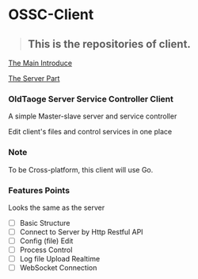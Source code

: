 # OSSC-Client

>## This is the repositories of client.

[The Main Introduce](https://github.com/OldTaoge/OSSC)

[The Server Part](https://github.com/OldTaoge/OSSC-Server)


### OldTaoge Server Service Controller Client

A simple Master-slave server and service controller

Edit client's files and control services in one place

### Note

To be Cross-platform, this client will use Go.

### Features Points

Looks the same as the server

- [ ] Basic Structure
- [ ] Connect to Server by Http Restful API
- [ ] Config (file) Edit
- [ ] Process Control
- [ ] Log file Upload Realtime
- [ ] WebSocket Connection